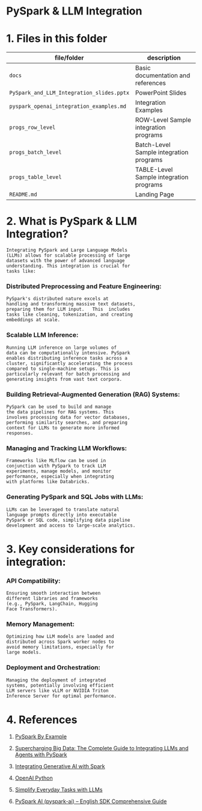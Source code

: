 # PySpark & LLM Integration

# 1. Files in this folder

|file/folder                                | description                            |  
|------------------------------------------ | ---------------------------------------| 
| `docs`                                    | Basic documentation and references     |
| `PySpark_and_LLM_Integration_slides.pptx` | PowerPoint Slides                      |
| `pyspark_openai_integration_examples.md`  | Integration Examples                   |
| `progs_row_level`                         | ROW-Level Sample integration programs  |
| `progs_batch_level`                       | Batch-Level Sample integration programs|
| `progs_table_level`                       | TABLE-Level Sample integration programs|
| `README.md`                               | Landing Page                           |



# 2. What is PySpark & LLM Integration?

	Integrating PySpark and Large Language Models 
	(LLMs) allows for scalable processing of large 
	datasets with the power of advanced language 
	understanding. This integration is crucial for 
	tasks like:

### Distributed Preprocessing and Feature Engineering:

	PySpark's distributed nature excels at 
	handling and transforming massive text datasets, 
	preparing them for LLM input.   This  includes  
	tasks like cleaning, tokenization, and creating 
	embeddings at scale.

### Scalable LLM Inference:

	Running LLM inference on large volumes of 
	data can be computationally intensive. PySpark 
	enables distributing inference tasks across a 
	cluster, significantly accelerating the process 
	compared to single-machine setups. This is 
	particularly relevant for batch processing and 
	generating insights from vast text corpora.

### Building Retrieval-Augmented Generation (RAG) Systems:

	PySpark can be used to build and manage 
	the data pipelines for RAG systems. This 
	involves processing data for vector databases, 
	performing similarity searches, and preparing 
	context for LLMs to generate more informed 
	responses.

### Managing and Tracking LLM Workflows:
	
	Frameworks like MLflow can be used in 
	conjunction with PySpark to track LLM 
	experiments, manage models, and monitor 
	performance, especially when integrating 
	with platforms like Databricks.

### Generating PySpark and SQL Jobs with LLMs:

	LLMs can be leveraged to translate natural 
	language prompts directly into executable 
	PySpark or SQL code, simplifying data pipeline 
	development and access to large-scale analytics.

# 3. Key considerations for integration:

### API Compatibility:

	Ensuring smooth interaction between 
	different libraries and frameworks 
	(e.g., PySpark, LangChain, Hugging 
	Face Transformers).

### Memory Management:

	Optimizing how LLM models are loaded and 
	distributed across Spark worker nodes to 
	avoid memory limitations, especially for 
	large models.

### Deployment and Orchestration:

	Managing the deployment of integrated 
	systems, potentially involving efficient 
	LLM servers like vLLM or NVIDIA Triton 
	Inference Server for optimal performance.


# 4. References

1. [PySpark By Example](https://satwant201.github.io/misc/2020/05/20/PySpark-hacks.html)

2. [Supercharging Big Data: The Complete Guide to Integrating LLMs and Agents with PySpark](https://medium.com/@sarthak221995/supercharging-big-data-the-complete-guide-to-integrating-llms-and-agents-with-pyspark-8968c6de840c)

3. [Integrating Generative AI with Spark](https://medium.com/globant/integrating-generative-ai-with-spark-565aa8a91e3c)

4. [OpenAI Python](https://github.com/openai/openai-python)

5. [Simplify Everyday Tasks with LLMs](https://medium.com/@avinash.narala6814/simplify-everyday-tasks-with-llms-9f18051f24c3)

6. [PySpark AI (pyspark-ai) – English SDK Comprehensive Guide](https://sparkbyexamples.com/pyspark/pyspark-ai-comprehensive-guide)